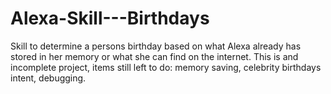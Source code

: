 # Alexa-Skill---Birthdays
Skill to determine a persons birthday based on what Alexa already has stored in her memory or what she can find on the internet. This is and incomplete project, items still left to do: memory saving, celebrity birthdays intent, debugging.
